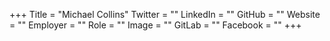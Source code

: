 +++
Title = "Michael Collins"
Twitter = ""
LinkedIn = ""
GitHub = ""
Website = ""
Employer = ""
Role = ""
Image = ""
GitLab = ""
Facebook = ""
+++
